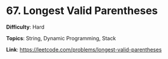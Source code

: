 # 67. Longest Valid Parentheses

**Difficulty**: Hard

**Topics**: String, Dynamic Programming, Stack

**Link**: https://leetcode.com/problems/longest-valid-parentheses
